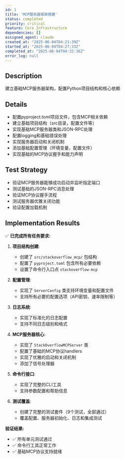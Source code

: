 ```yaml
---
id: 1
title: 'MCP服务器框架搭建'
status: completed
priority: critical
feature: Core Infrastructure
dependencies: []
assigned_agent: claude
created_at: "2025-06-04T04:21:39Z"
started_at: "2025-06-04T04:27:33Z"
completed_at: "2025-06-04T04:32:36Z"
error_log: null
---
```


## Description

建立基础MCP服务器架构，配置Python项目结构和核心依赖

## Details

- 配置pyproject.toml项目文件，包含MCP相关依赖
- 建立基础项目结构（src目录，配置文件等）
- 实现基础MCP服务器类和JSON-RPC处理
- 配置logging和基础错误处理
- 实现服务器启动和关闭机制
- 添加基础配置管理（环境变量，配置文件）
- 实现基础的MCP协议握手和能力声明

## Test Strategy

- 验证MCP服务器能够成功启动并监听指定端口
- 测试基础的JSON-RPC消息处理
- 验证MCP协议握手流程
- 测试服务器优雅关闭功能
- 验证配置加载机制

## Implementation Results

✅ **已完成所有任务要求:**

1. **项目结构创建**: 
   - 创建了 `src/stackoverflow_mcp/` 包结构
   - 配置了 `pyproject.toml` 包含所有必要依赖
   - 设置了命令行入口点 `stackoverflow-mcp`

2. **配置管理**:
   - 实现了 `ServerConfig` 类支持环境变量和配置文件
   - 支持所有必要的配置选项（API密钥、速率限制等）

3. **日志系统**:
   - 实现了标准化的日志配置
   - 支持不同日志级别和格式

4. **MCP服务器核心**:
   - 实现了 `StackOverflowMCPServer` 类
   - 配置了基础的MCP协议handlers
   - 实现了优雅的启动和关闭机制
   - 添加了信号处理器

5. **命令行接口**:
   - 实现了完整的CLI工具
   - 支持参数配置和帮助信息

6. **测试覆盖**:
   - 创建了完整的测试套件（9个测试，全部通过）
   - 覆盖配置、服务器初始化、日志和集成测试

**验证结果:**
- ✅ 所有单元测试通过
- ✅ 命令行工具正常工作
- ✅ 基础MCP协议支持就绪 